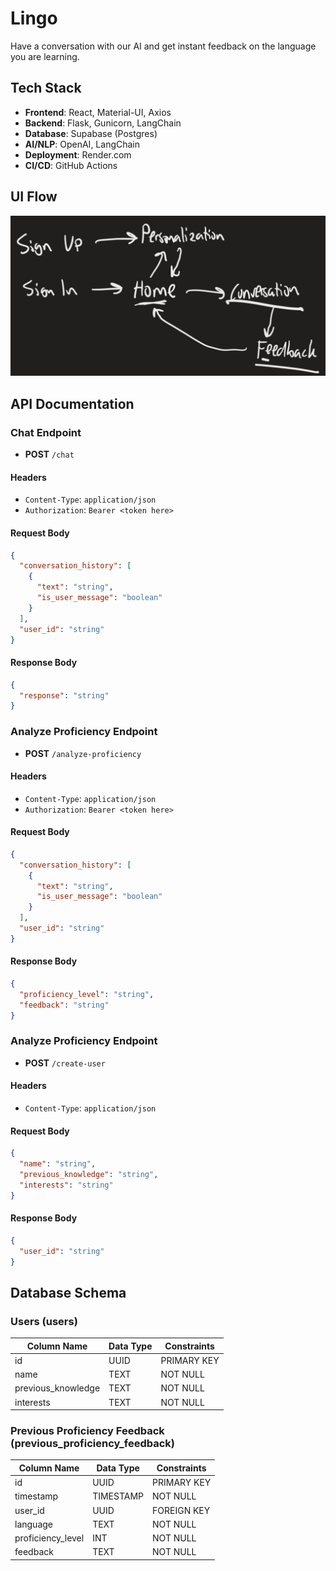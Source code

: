 # Lingo

Have a conversation with our AI and get instant feedback on the language you are learning.

## Tech Stack

- **Frontend**: React, Material-UI, Axios
- **Backend**: Flask, Gunicorn, LangChain
- **Database**: Supabase (Postgres)
- **AI/NLP**: OpenAI, LangChain
- **Deployment**: Render.com
- **CI/CD**: GitHub Actions

## UI Flow

![UI Flow](development/ui-flow.png)

## API Documentation

### Chat Endpoint

- **POST** `/chat`

#### Headers

- `Content-Type`: `application/json`
- `Authorization`: `Bearer <token here>`

#### Request Body

```json
{
  "conversation_history": [
    {
      "text": "string",
      "is_user_message": "boolean"
    }
  ],
  "user_id": "string"
}
```

#### Response Body

```json
{
  "response": "string"
}
```

### Analyze Proficiency Endpoint

- **POST** `/analyze-proficiency`

#### Headers

- `Content-Type`: `application/json`
- `Authorization`: `Bearer <token here>`

#### Request Body

```json
{
  "conversation_history": [
    {
      "text": "string",
      "is_user_message": "boolean"
    }
  ],
  "user_id": "string"
}
```

#### Response Body

```json
{
  "proficiency_level": "string",
  "feedback": "string"
}
```

### Analyze Proficiency Endpoint

- **POST** `/create-user`

#### Headers

- `Content-Type`: `application/json`

#### Request Body

```json
{
  "name": "string",
  "previous_knowledge": "string",
  "interests": "string"
}
```

#### Response Body

```json
{
  "user_id": "string"
}
```

## Database Schema

### Users (users)

| Column Name        | Data Type | Constraints |
| ------------------ | --------- | ----------- |
| id                 | UUID      | PRIMARY KEY |
| name               | TEXT      | NOT NULL    |
| previous_knowledge | TEXT      | NOT NULL    |
| interests          | TEXT      | NOT NULL    |

### Previous Proficiency Feedback (previous_proficiency_feedback)

| Column Name       | Data Type | Constraints |
| ----------------- | --------- | ----------- |
| id                | UUID      | PRIMARY KEY |
| timestamp         | TIMESTAMP | NOT NULL    |
| user_id           | UUID      | FOREIGN KEY |
| language          | TEXT      | NOT NULL    |
| proficiency_level | INT       | NOT NULL    |
| feedback          | TEXT      | NOT NULL    |
